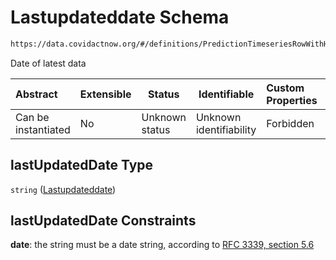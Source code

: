 # Lastupdateddate Schema

```txt
https://data.covidactnow.org/#/definitions/PredictionTimeseriesRowWithHeader/properties/lastUpdatedDate
```

Date of latest data


| Abstract            | Extensible | Status         | Identifiable            | Custom Properties | Additional Properties | Access Restrictions | Defined In                                                   |
| :------------------ | ---------- | -------------- | ----------------------- | :---------------- | --------------------- | ------------------- | ------------------------------------------------------------ |
| Can be instantiated | No         | Unknown status | Unknown identifiability | Forbidden         | Allowed               | none                | [schemas.json\*](../out/schemas.json "open original schema") |

## lastUpdatedDate Type

`string` ([Lastupdateddate](schemas-definitions-predictiontimeseriesrowwithheader-properties-lastupdateddate.md))

## lastUpdatedDate Constraints

**date**: the string must be a date string, according to [RFC 3339, section 5.6](https://tools.ietf.org/html/rfc3339 "check the specification")
